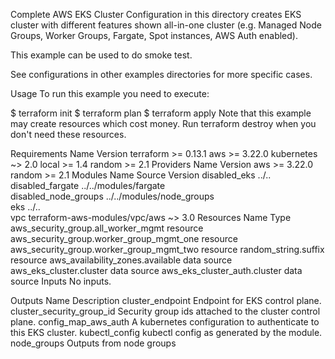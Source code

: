 Complete AWS EKS Cluster
Configuration in this directory creates EKS cluster with different features shown all-in-one cluster (e.g. Managed Node Groups, Worker Groups, Fargate, Spot instances, AWS Auth enabled).

This example can be used to do smoke test.

See configurations in other examples directories for more specific cases.

Usage
To run this example you need to execute:

$ terraform init
$ terraform plan
$ terraform apply
Note that this example may create resources which cost money. Run terraform destroy when you don't need these resources.

Requirements
Name	Version
terraform	>= 0.13.1
aws	>= 3.22.0
kubernetes	~> 2.0
local	>= 1.4
random	>= 2.1
Providers
Name	Version
aws	>= 3.22.0
random	>= 2.1
Modules
Name	Source	Version
disabled_eks	../..	
disabled_fargate	../../modules/fargate	
disabled_node_groups	../../modules/node_groups	
eks	../..	
vpc	terraform-aws-modules/vpc/aws	~> 3.0
Resources
Name	Type
aws_security_group.all_worker_mgmt	resource
aws_security_group.worker_group_mgmt_one	resource
aws_security_group.worker_group_mgmt_two	resource
random_string.suffix	resource
aws_availability_zones.available	data source
aws_eks_cluster.cluster	data source
aws_eks_cluster_auth.cluster	data source
Inputs
No inputs.

Outputs
Name	Description
cluster_endpoint	Endpoint for EKS control plane.
cluster_security_group_id	Security group ids attached to the cluster control plane.
config_map_aws_auth	A kubernetes configuration to authenticate to this EKS cluster.
kubectl_config	kubectl config as generated by the module.
node_groups	Outputs from node groups
